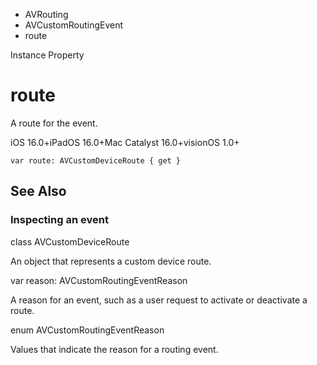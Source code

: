 

- AVRouting
- AVCustomRoutingEvent
-  route 

Instance Property

# route

A route for the event.

iOS 16.0+iPadOS 16.0+Mac Catalyst 16.0+visionOS 1.0+

``` source
var route: AVCustomDeviceRoute { get }
```

## See Also

### Inspecting an event

class AVCustomDeviceRoute

An object that represents a custom device route.

var reason: AVCustomRoutingEventReason

A reason for an event, such as a user request to activate or deactivate a route.

enum AVCustomRoutingEventReason

Values that indicate the reason for a routing event.

